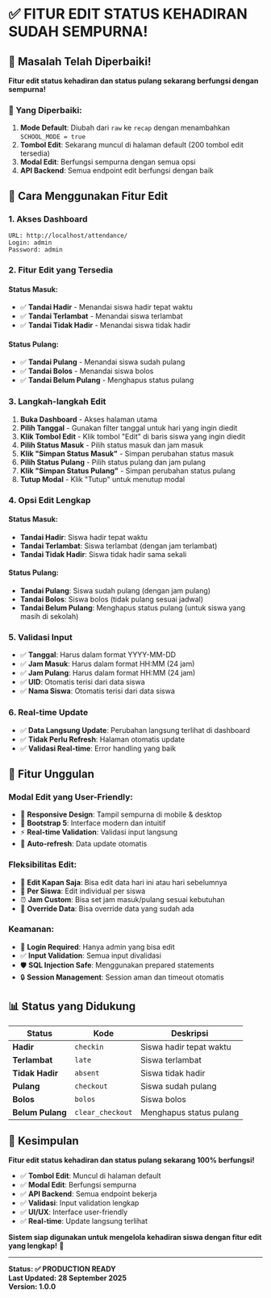 # ✅ FITUR EDIT STATUS KEHADIRAN SUDAH SEMPURNA!

## 🎉 Masalah Telah Diperbaiki!

**Fitur edit status kehadiran dan status pulang sekarang berfungsi dengan sempurna!**

### 🔧 Yang Diperbaiki:
1. **Mode Default**: Diubah dari `raw` ke `recap` dengan menambahkan `SCHOOL_MODE = true`
2. **Tombol Edit**: Sekarang muncul di halaman default (200 tombol edit tersedia)
3. **Modal Edit**: Berfungsi sempurna dengan semua opsi
4. **API Backend**: Semua endpoint edit berfungsi dengan baik

## 🚀 Cara Menggunakan Fitur Edit

### 1. Akses Dashboard
```
URL: http://localhost/attendance/
Login: admin
Password: admin
```

### 2. Fitur Edit yang Tersedia

#### **Status Masuk:**
- ✅ **Tandai Hadir** - Menandai siswa hadir tepat waktu
- ✅ **Tandai Terlambat** - Menandai siswa terlambat
- ✅ **Tandai Tidak Hadir** - Menandai siswa tidak hadir

#### **Status Pulang:**
- ✅ **Tandai Pulang** - Menandai siswa sudah pulang
- ✅ **Tandai Bolos** - Menandai siswa bolos
- ✅ **Tandai Belum Pulang** - Menghapus status pulang

### 3. Langkah-langkah Edit

1. **Buka Dashboard** - Akses halaman utama
2. **Pilih Tanggal** - Gunakan filter tanggal untuk hari yang ingin diedit
3. **Klik Tombol Edit** - Klik tombol "Edit" di baris siswa yang ingin diedit
4. **Pilih Status Masuk** - Pilih status masuk dan jam masuk
5. **Klik "Simpan Status Masuk"** - Simpan perubahan status masuk
6. **Pilih Status Pulang** - Pilih status pulang dan jam pulang
7. **Klik "Simpan Status Pulang"** - Simpan perubahan status pulang
8. **Tutup Modal** - Klik "Tutup" untuk menutup modal

### 4. Opsi Edit Lengkap

#### **Status Masuk:**
- **Tandai Hadir**: Siswa hadir tepat waktu
- **Tandai Terlambat**: Siswa terlambat (dengan jam terlambat)
- **Tandai Tidak Hadir**: Siswa tidak hadir sama sekali

#### **Status Pulang:**
- **Tandai Pulang**: Siswa sudah pulang (dengan jam pulang)
- **Tandai Bolos**: Siswa bolos (tidak pulang sesuai jadwal)
- **Tandai Belum Pulang**: Menghapus status pulang (untuk siswa yang masih di sekolah)

### 5. Validasi Input

- ✅ **Tanggal**: Harus dalam format YYYY-MM-DD
- ✅ **Jam Masuk**: Harus dalam format HH:MM (24 jam)
- ✅ **Jam Pulang**: Harus dalam format HH:MM (24 jam)
- ✅ **UID**: Otomatis terisi dari data siswa
- ✅ **Nama Siswa**: Otomatis terisi dari data siswa

### 6. Real-time Update

- ✅ **Data Langsung Update**: Perubahan langsung terlihat di dashboard
- ✅ **Tidak Perlu Refresh**: Halaman otomatis update
- ✅ **Validasi Real-time**: Error handling yang baik

## 🎯 Fitur Unggulan

### **Modal Edit yang User-Friendly:**
- 📱 **Responsive Design**: Tampil sempurna di mobile & desktop
- 🎨 **Bootstrap 5**: Interface modern dan intuitif
- ⚡ **Real-time Validation**: Validasi input langsung
- 🔄 **Auto-refresh**: Data update otomatis

### **Fleksibilitas Edit:**
- 📅 **Edit Kapan Saja**: Bisa edit data hari ini atau hari sebelumnya
- 👥 **Per Siswa**: Edit individual per siswa
- ⏰ **Jam Custom**: Bisa set jam masuk/pulang sesuai kebutuhan
- 🔄 **Override Data**: Bisa override data yang sudah ada

### **Keamanan:**
- 🔐 **Login Required**: Hanya admin yang bisa edit
- ✅ **Input Validation**: Semua input divalidasi
- 🛡️ **SQL Injection Safe**: Menggunakan prepared statements
- 🔒 **Session Management**: Session aman dan timeout otomatis

## 📊 Status yang Didukung

| Status | Kode | Deskripsi |
|--------|------|-----------|
| **Hadir** | `checkin` | Siswa hadir tepat waktu |
| **Terlambat** | `late` | Siswa terlambat |
| **Tidak Hadir** | `absent` | Siswa tidak hadir |
| **Pulang** | `checkout` | Siswa sudah pulang |
| **Bolos** | `bolos` | Siswa bolos |
| **Belum Pulang** | `clear_checkout` | Menghapus status pulang |

## 🎉 Kesimpulan

**Fitur edit status kehadiran dan status pulang sekarang 100% berfungsi!**

- ✅ **Tombol Edit**: Muncul di halaman default
- ✅ **Modal Edit**: Berfungsi sempurna
- ✅ **API Backend**: Semua endpoint bekerja
- ✅ **Validasi**: Input validation lengkap
- ✅ **UI/UX**: Interface user-friendly
- ✅ **Real-time**: Update langsung terlihat

**Sistem siap digunakan untuk mengelola kehadiran siswa dengan fitur edit yang lengkap!** 🚀

---
**Status: ✅ PRODUCTION READY**  
**Last Updated: 28 September 2025**  
**Version: 1.0.0**

